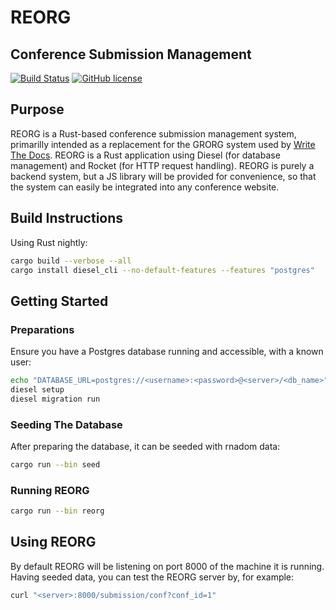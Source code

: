 # REORG 
## Conference Submission Management

[![Build Status](https://travis-ci.org/therealpadams/reorg.svg)](https://travis-ci.org/therealpadams/reorg)
[![GitHub license](https://img.shields.io/github/license/therealpadams/reorg.svg)](license.txt)

## Purpose
REORG is a Rust-based conference submission management system, primarilly intended as a replacement for the GRORG system used by [Write The Docs](http://www.writethedocs.org). REORG is a Rust application using Diesel (for database management) and Rocket (for HTTP request handling). REORG is purely a backend system, but a JS library will be provided for convenience, so that the system can easily be integrated into any conference website.


## Build Instructions
Using Rust nightly:
```sh
cargo build --verbose --all
cargo install diesel_cli --no-default-features --features "postgres"
```

## Getting Started
### Preparations
Ensure you have a Postgres database running and accessible, with a known user:
```sh
echo "DATABASE_URL=postgres://<username>:<password>@<server>/<db_name>" > .env
diesel setup
diesel migration run
```

### Seeding The Database
After preparing the database, it can be seeded with rnadom data:
```sh
cargo run --bin seed
```

### Running REORG
```sh
cargo run --bin reorg
```

## Using REORG
By default REORG will be listening on port 8000 of the machine it is running. Having seeded data, you can test the REORG server by, for example:
```sh
curl "<server>:8000/submission/conf?conf_id=1"
```